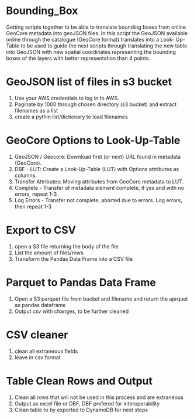 # Bounding_Box
Getting scripts together to be able to translate bounding boxes from online GeoCore metadata into geoJSON files.
In this script the GeoJSON available online through the catalogue (GeoCore format) translates into a Look-
Up-Table to be used to guide the next scripts through translating the new table into GeoJSON with new spatial coordinates
representing the bounding boxes of the layers with better representation than 4 points.

# GeoJSON list of files in s3 bucket
1) Use your AWS credentials to log in to AWS.
2) Paginate by 1000 through chosen directory (s3 bucket) and extract filenames as a list
3) create a pythin list/dictionary to load filenames

# GeoCore Options to Look-Up-Table
1) GeoJSON / Geocore: Download first (or next) URL found in metadata (GeoCore).
2) DBF - LUT: Create a Look-Up-Table (LUT) with Options attributes as columns.
3) Transfer Attributes: Moving attributes from GeoCore metadata to LUT.
4) Complete - Transfer of metadata element complete, if yes and with no errors, repeat 1-3
5) Log Errors - Transfer not complete, aborted due to errors.  Log errors, then repeat 1-3 

# Export to CSV
1) open a S3 file returning the body of the file
2) List the amount of files/rows
3) Transform the Pandas Data Frame into a CSV file

# Parquet to Pandas Data Frame
1) Open a S3 parquet file from bucket and filename and return the aprquet as pandas dataframe
2) Output csv with changes, to be further cleaned

# CSV cleaner
1) clean all extraneous fields
2) leave in csv format
   
# Table Clean Rows and Output
1) Clean all rows that will not be used in this process and are extraneous
2) Output as excel file or DBF, DBF prefered for interoperability
3) Clean table to by exported to DynamoDB for next steps
